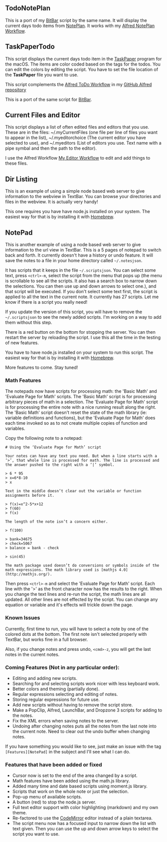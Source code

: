 ## TodoNotePlan

This is a port of my [BitBar](https://getbitbar.com/) script by the same name. It will display the current days todo items from [NotePlan](https://noteplan.co/). It works with my [Alfred NotePlan Workflow](https://github.com/raguay/MyAlfred/blob/master/Alfred%203/NotePlanWorkflow.alfredworkflow).

## TaskPaperTodo

This script displays the current days todo item in the [TaskPaper](https://www.taskpaper.com/) program for the macOS. The items are color coded based on the tags for the todos. You can edit the colors by editing the script. You have to set the file location of the **TaskPaper** file you want to use.

This script complements the [Alfred ToDo Workflow](https://github.com/raguay/MyAlfred/blob/master/Alfred%203/TodoWorkflow.alfredworkflow) in my [GitHub Alfred repository](https://github.com/raguay/MyAlfred)

This is a port of the same script for [BitBar](https://getbitbar.com/).

## Current Files and Editor

This script displays a list of often edited files and editors that you use. These are in the files: ~/.myCurrentFiles (one file per line of files you want to appear in the list), ~/.myeditorchoice (The current editor you have selected to use), and ~/.myeditors (List of editors you use. Text name with a pipe symbal and then the path to the editor).

I use the Alfred Workflow [My Editor Workflow](https://github.com/raguay/MyAlfred/blob/master/Alfred%203/My%20Editor%20Workflow.alfredworkflow) to edit and add things to these files.

## Dir Listing

This is an example of using a simple node based web server to give information to the webview in TextBar. You can browse your directories and files in the webview. It is actually very handy!

This one requires you have have node.js installed on your system. The easiest way for that is by installing it with [Homebrew](http://brew.sh).

## NotePad

This is another example of using a node based web server to give information to the url view in TextBar. This is a 5 pages of notepad to switch back and forth. It currently doesn't have a history or undo feature. It will save the notes to a file in your home directory called `~/.notesjson`. 

It has scripts that it keeps in the file `~/.scriptsjson`. You can select some text, press `<ctrl>-m`, select the script from the menu that pops up (the menu is scrollable to see all the scripts. It also has a search box to narrow down the selections. You can then use up and down arrows to select one.), and that script will be executed. If you don't select some text first, the script is applied to all the text in the current note. It currently has 27 scripts. Let me know if there is a script you really need!

If you update the version of this script, you will have to remove the `~/.scriptsjson` to see the newly added scripts. I'm working on a way to add them without this step.

There is a red button on the bottom for stopping the server. You can then restart the server by reloading the script. I use this all the time in the testing of new features.

You have to have node.js installed on your system to run this script. The easiest way for that is by installing it with [Homebrew](http://brew.sh).

More features to come. Stay tuned!

### Math Features

The notepads now have scripts for processing math: the 'Basic Math' and 'Evaluate Page for Math' scripts. The 'Basic Math' script is for processing arbitrary pieces of math in a selection. The 'Evaluate Page for Math' script is for processing the entire note with a nice running result along the right. The 'Basic Math' script doesn't reset the state of the math library (ie: variable definitions and functions), but the 'Evaluate Page for Math' does each time invoked so as to not create multiple copies of function and variables.

Copy the following note to a notepad:

```
# Using the ‘Evaluate Page for Math’ script

Your notes can have any text you need. But when a line starts with a ‘>’, that whole line is processed for math. The line is processed and the answer pushed to the right with a ‘|’ symbol.

> 6 * 95
> x=6*8-10
> x

Text in the middle doesn’t clear out the variable or function assignments before it.

> f(x)=x^2-5*x+12
> f(60)
> f(x)

The length of the note isn’t a concern either.

> f(100)

> bank=34675
> check=5067
> balance = bank - check

> sin(45)

The math package used doesn’t do conversions or symbols inside of the math expressions. The math library used is [mathjs 4.0](http://mathjs.org/).
```

Then press `<ctrl>-m` and select the 'Evaluate Page for Math' script. Each line with the '>' as the front character now has the results to the right. When you change the text lines and re-run the script, the math lines are all updated. All other lines are not effected by the script. You can change any equation or variable and it's effects will trickle down the page.

### Known Issues

Currently, first time to run, you will have to select a note by one of the colored dots at the bottom. The first note isn't selected properly with TextBar, but works fine in a full browser.

Also, if you change notes and press undo, `<cmd>-z`, you will get the last notes in the current notes.

### Coming Features (Not in any particular order):

- Editing and adding new scripts.
- Searching for and selecting scripts work nicer with less keyboard work.
- Better colors and theming (partially done).
- Regular expressions selecting and editing of notes.
- Storing regular expressions for future use.
- Add new scripts without having to remove the script store.
- Make a PopClip, Alfred, LaunchBar, and Dropzone 3 scripts for adding to the notes.
- Fix the XML errors when saving notes to the server.
- Undoing after changing notes puts all the notes from the last note into the current note. Need to clear out the undo buffer when changing notes.

If you have something you would like to see, just make an issue with the tag `[Features][NotePad]` in the subject and I'll see what I can do.

### Features that have been added or fixed

- Cursor now is set to the end of the area changed by a script.
- Math features have been added using the math.js library.
- Added many time and date based scripts using moment.js library.
- Scripts that work on the whole note or just the selection.
- Pop-up menu of available scripts.
- A button (red) to stop the node.js server.
- Full text editor support with color highlighting (markdown) and my own theme.
- Re-factored to use the [CodeMirror](https://codemirror.net) editor instead of a plain textarea.
- The script menu now has a focused input to narrow down the list with text given. Then you can use the up and down arrow keys to select the script you want to use.
